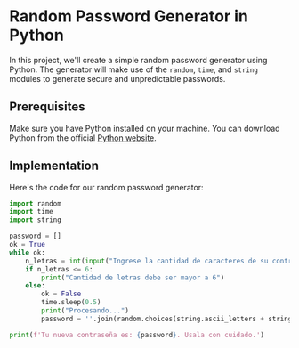 # Random Password Generator in Python

In this project, we'll create a simple random password generator using Python. The generator will make use of the `random`, `time`, and `string` modules to generate secure and unpredictable passwords.

## Prerequisites

Make sure you have Python installed on your machine. You can download Python from the official [Python website](https://www.python.org/downloads/).

## Implementation

Here's the code for our random password generator:

```python
import random
import time
import string

password = []
ok = True
while ok:
    n_letras = int(input("Ingrese la cantidad de caracteres de su contraseña: "))
    if n_letras <= 6:
        print("Cantidad de letras debe ser mayor a 6")
    else:
        ok = False
        time.sleep(0.5)
        print("Procesando...")
        password = ''.join(random.choices(string.ascii_letters + string.digits, k=n_letras))

print(f'Tu nueva contraseña es: {password}. Usala con cuidado.')
